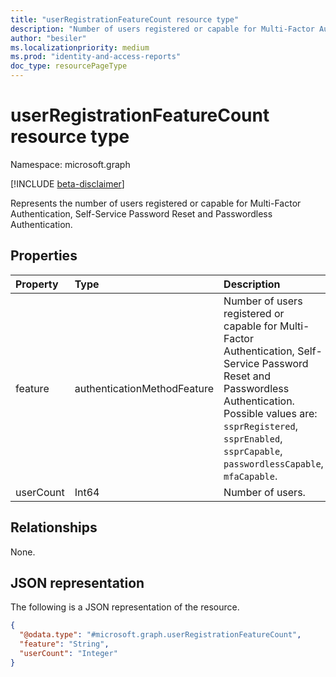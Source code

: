 ```yaml
---
title: "userRegistrationFeatureCount resource type"
description: "Number of users registered or capable for Multi-Factor Authentication, Self-Service Password Reset and Passwordless Authentication."
author: "besiler"
ms.localizationpriority: medium
ms.prod: "identity-and-access-reports"
doc_type: resourcePageType
---
```


# userRegistrationFeatureCount resource type

Namespace: microsoft.graph

[!INCLUDE [beta-disclaimer](../../includes/beta-disclaimer.md)]

Represents the number of users registered or capable for Multi-Factor Authentication, Self-Service Password Reset and Passwordless Authentication.

## Properties
|Property|Type|Description|
|:---|:---|:---|
|feature|authenticationMethodFeature|Number of users registered or capable for Multi-Factor Authentication, Self-Service Password Reset and Passwordless Authentication. Possible values are: `ssprRegistered`, `ssprEnabled`, `ssprCapable`, `passwordlessCapable`, `mfaCapable`.|
|userCount|Int64|Number of users.|

## Relationships
None.

## JSON representation
The following is a JSON representation of the resource.
<!-- {
  "blockType": "resource",
  "@odata.type": "microsoft.graph.userRegistrationFeatureCount"
}
-->
``` json
{
  "@odata.type": "#microsoft.graph.userRegistrationFeatureCount",
  "feature": "String",
  "userCount": "Integer"
}
```

